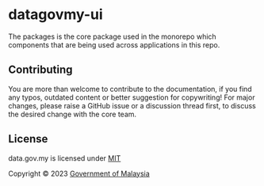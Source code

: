 # datagovmy-ui

The packages is the core package used in the monorepo which components that are being used across applications in this repo.

## Contributing

You are more than welcome to contribute to the documentation, if you find any typos, outdated content or better suggestion for copywriting! For major changes, please raise a GitHub issue or a discussion thread first, to discuss the desired change with the core team.

## License

data.gov.my is licensed under [MIT](https://github.com/data-gov-my/datagovmy-front/blob/main/LICENSE)

Copyright © 2023 [Government of Malaysia](#)
